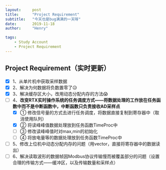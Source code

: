 ```yaml
---
layout:     post
title:      "Project Requirement"
subtitle:   "今天也是bug满满的一天呀"
date:       2019-11-18
author:     "Henry"

tags:
    - Study Account
    - Project Requirement
---
```


## Project Requirement（实时更新）



- [x] 1、从单片机中获取采样数据
- [x] 2、解决为何数据将负数置零了😥
- [x] 3、解决缓存区大小，改用动态分配内存的方法😱
- [ ] 4、**改变RTX实时操作系统的任务调度方式——将数据处理的工作放在任务函数中而不是中断函数中，中断函数只负责接收AD采样点**
  - [x] ① 修改信号量的方式去进行任务调度，将数据直接复制到寄存器中（取消使用队列）
  - [x] ② 将读峰峰值数据处理放到任务函数TimeProc中
  - [ ] ③ 修改读峰峰值时对max,min的初始化
  - [ ] ④ 将放电量等的数据处理放到任务函数TimeProc中
- [ ] 5、修改上位机中动态分配内存的问题（用vector，直接将寄存器中的数据读出）
- [ ] 6、解决读取波形的数据帧因Modbus协议传输慢而被覆盖部分的问题（设置合理的传输方式——缓冲区，以及传输数量和采样点）